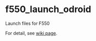 # f550_launch_odroid
Launch files for F550

For detail, see [wiki page](https://github.com/uenota/f550_launch_odroid/wiki). 

